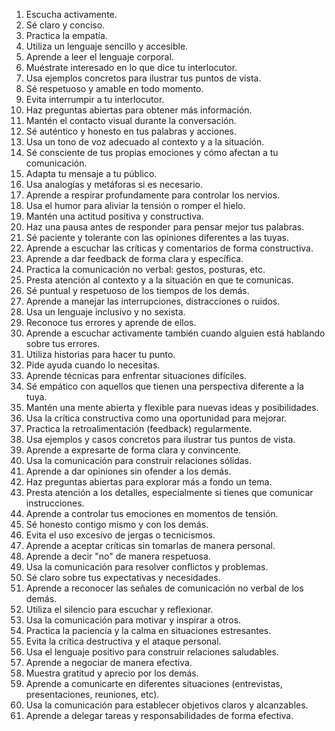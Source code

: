 1. Escucha activamente.
2. Sé claro y conciso.
3. Practica la empatía.
4. Utiliza un lenguaje sencillo y accesible.
5. Aprende a leer el lenguaje corporal.
6. Muéstrate interesado en lo que dice tu interlocutor.
7. Usa ejemplos concretos para ilustrar tus puntos de vista.
8. Sé respetuoso y amable en todo momento.
9. Evita interrumpir a tu interlocutor.
10. Haz preguntas abiertas para obtener más información.
11. Mantén el contacto visual durante la conversación.
12. Sé auténtico y honesto en tus palabras y acciones.
13. Usa un tono de voz adecuado al contexto y a la situación.
14. Sé consciente de tus propias emociones y cómo afectan a tu comunicación.
15. Adapta tu mensaje a tu público.
16. Usa analogías y metáforas si es necesario.
17. Aprende a respirar profundamente para controlar los nervios.
18. Usa el humor para aliviar la tensión o romper el hielo.
19. Mantén una actitud positiva y constructiva.
20. Haz una pausa antes de responder para pensar mejor tus palabras.
21. Sé paciente y tolerante con las opiniones diferentes a las tuyas.
22. Aprende a escuchar las críticas y comentarios de forma constructiva.
23. Aprende a dar feedback de forma clara y específica.
24. Practica la comunicación no verbal: gestos, posturas, etc.
25. Presta atención al contexto y a la situación en que te comunicas.
26. Sé puntual y respetuoso de los tiempos de los demás.
27. Aprende a manejar las interrupciones, distracciones o ruidos.
28. Usa un lenguaje inclusivo y no sexista.
29. Reconoce tus errores y aprende de ellos.
30. Aprende a escuchar activamente también cuando alguien está hablando sobre tus errores.
31. Utiliza historias para hacer tu punto.
32. Pide ayuda cuando lo necesitas.
33. Aprende técnicas para enfrentar situaciones difíciles.
34. Sé empático con aquellos que tienen una perspectiva diferente a la tuya.
35. Mantén una mente abierta y flexible para nuevas ideas y posibilidades.
36. Usa la crítica constructiva como una oportunidad para mejorar.
37. Practica la retroalimentación (feedback) regularmente.
38. Usa ejemplos y casos concretos para ilustrar tus puntos de vista.
39. Aprende a expresarte de forma clara y convincente.
40. Usa la comunicación para construir relaciones sólidas.
41. Aprende a dar opiniones sin ofender a los demás.
42. Haz preguntas abiertas para explorar más a fondo un tema.
43. Presta atención a los detalles, especialmente si tienes que comunicar instrucciones.
44. Aprende a controlar tus emociones en momentos de tensión.
45. Sé honesto contigo mismo y con los demás.
46. Evita el uso excesivo de jergas o tecnicismos.
47. Aprende a aceptar críticas sin tomarlas de manera personal.
48. Aprende a decir "no" de manera respetuosa.
49. Usa la comunicación para resolver conflictos y problemas.
50. Sé claro sobre tus expectativas y necesidades.
51. Aprende a reconocer las señales de comunicación no verbal de los demás.
52. Utiliza el silencio para escuchar y reflexionar.
53. Usa la comunicación para motivar y inspirar a otros.
54. Practica la paciencia y la calma en situaciones estresantes.
55. Evita la crítica destructiva y el ataque personal.
56. Usa el lenguaje positivo para construir relaciones saludables.
57. Aprende a negociar de manera efectiva.
58. Muestra gratitud y aprecio por los demás.
59. Aprende a comunicarte en diferentes situaciones (entrevistas, presentaciones, reuniones, etc).
60. Usa la comunicación para establecer objetivos claros y alcanzables.
61. Aprende a delegar tareas y responsabilidades de forma efectiva.
